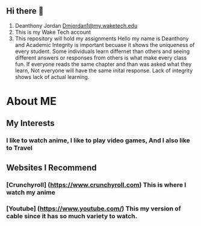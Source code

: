 ## Hi there 👋

<!--
**Dmjordan1994/Dmjordan1994** is a ✨ _special_ ✨ repository because its `README.md` (this file) appears on your GitHub profile.

Here are some ideas to get you started:

- 🔭 I’m currently working on ...
- 🌱 I’m currently learning ...
- 👯 I’m looking to collaborate on ...
- 🤔 I’m looking for help with ...
- 💬 Ask me about ...
- 📫 How to reach me: ...
- 😄 Pronouns: ...
- ⚡ Fun fact: ...
-->
1. Deanthony Jordan Dmjordan1@my.waketech.edu
2. This is my Wake Tech account
3. This repository will hold my assignments
Hello my name is Deanthony and Academic Integrity is important becuase it shows the uniqueness of every student.  Some individuals learn differnet than others and seeing different answers or responses from others is what make every class fun.  If everyone reads the same chapter and than was asked what they learn,  Not everyone will have the same inital response. Lack of integrity shows lack of actual learning.
# About ME #
## My Interests ##
### I like to watch anime, I like to play video games, And I also like to Travel ###
## Websites I Recommend ##
### [Crunchyroll] (https://www.crunchyroll.com) This is where I watch my anime
### [Youtube] (https://www.youtube.com/) This my version of cable since it has so much variety to watch.
